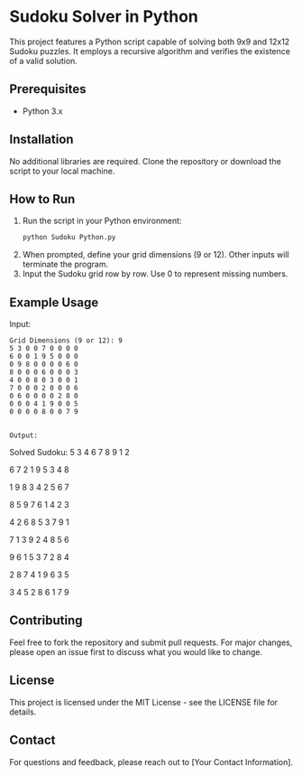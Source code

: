 
# Sudoku Solver in Python

This project features a Python script capable of solving both 9x9 and 12x12 Sudoku puzzles. It employs a recursive algorithm and verifies the existence of a valid solution.

## Prerequisites

- Python 3.x

## Installation

No additional libraries are required. Clone the repository or download the script to your local machine.

## How to Run

1. Run the script in your Python environment:
   ```bash
   python Sudoku Python.py
   ```
2. When prompted, define your grid dimensions (9 or 12). Other inputs will terminate the program.
3. Input the Sudoku grid row by row. Use 0 to represent missing numbers.

## Example Usage

Input:
```
Grid Dimensions (9 or 12): 9
5 3 0 0 7 0 0 0 0
6 0 0 1 9 5 0 0 0
0 9 8 0 0 0 0 6 0
8 0 0 0 6 0 0 0 3
4 0 0 8 0 3 0 0 1
7 0 0 0 2 0 0 0 6
0 6 0 0 0 0 2 8 0
0 0 0 4 1 9 0 0 5
0 0 0 0 8 0 0 7 9


Output:
```
Solved Sudoku:
5 3 4 6 7 8 9 1 2

6 7 2 1 9 5 3 4 8

1 9 8 3 4 2 5 6 7

8 5 9 7 6 1 4 2 3

4 2 6 8 5 3 7 9 1

7 1 3 9 2 4 8 5 6

9 6 1 5 3 7 2 8 4

2 8 7 4 1 9 6 3 5

3 4 5 2 8 6 1 7 9


## Contributing

Feel free to fork the repository and submit pull requests. For major changes, please open an issue first to discuss what you would like to change.

## License

This project is licensed under the MIT License - see the LICENSE file for details.

## Contact

For questions and feedback, please reach out to [Your Contact Information].
